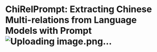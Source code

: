 # ChiRelPrompt:  Extracting Chinese Multi-relations from Language Models with Prompt![Uploading image.png…]()
